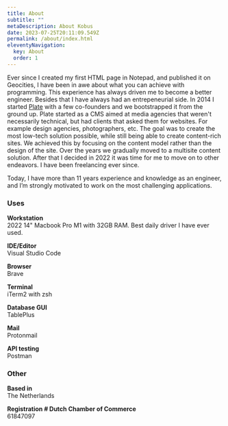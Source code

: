 ```yaml
---
title: About
subtitle: ""
metaDescription: About Kobus
date: 2023-07-25T20:11:09.549Z
permalink: /about/index.html
eleventyNavigation:
  key: About
  order: 1
---
```

E﻿ver since I created my first HTML page in Notepad, and published it on Geocities, I have been in awe about what you can achieve with programming. This experience has always driven me to become a better engineer. Besides that I have always had an entrepeneurial side. In 2014 I started [Plate](https://www.getplate.com) with a few co-founders and we bootstrapped it from the ground up. Plate started as a CMS aimed at media agencies that weren't necessarily technical, but had clients that asked them for websites. For example design agencies, photographers, etc. The goal was to create the most low-tech solution possible, while still being able to create content-rich sites. We achieved this by focusing on the content model rather than the design of the site. Over the years we gradually moved to a multisite content solution. After that I decided in 2022 it was time for me to move on to other endeavors. I have been freelancing ever since.

Today, I have more than 11 years experience and knowledge as an engineer, and I’m strongly motivated to work on the most challenging applications.

### U﻿ses

**W﻿orkstation** \
2022 14" Macbook Pro M1 with 32GB RAM. Best daily driver I have ever used.

**IDE/Editor**\
Visual Studio Code

**B﻿rowser**\
B﻿rave

**T﻿erminal**\
i﻿Term2 with zsh

**D﻿atabase GUI**\
T﻿ablePlus

**M﻿ail**\
P﻿rotonmail

**A﻿PI testing**\
P﻿ostman

### O﻿ther

**B﻿ased in**\
T﻿he Netherlands

**Registration # D﻿utch Chamber of Commerce**\
61847097